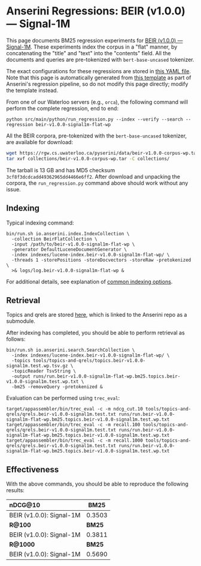# Anserini Regressions: BEIR (v1.0.0) &mdash; Signal-1M

This page documents BM25 regression experiments for [BEIR (v1.0.0) &mdash; Signal-1M](http://beir.ai/).
These experiments index the corpus in a "flat" manner, by concatenating the "title" and "text" into the "contents" field.
All the documents and queries are pre-tokenized with `bert-base-uncased` tokenizer.

The exact configurations for these regressions are stored in [this YAML file](../../src/main/resources/regression/beir-v1.0.0-signal1m-flat-wp.yaml).
Note that this page is automatically generated from [this template](../../src/main/resources/docgen/templates/beir-v1.0.0-signal1m-flat-wp.template) as part of Anserini's regression pipeline, so do not modify this page directly; modify the template instead.

From one of our Waterloo servers (e.g., `orca`), the following command will perform the complete regression, end to end:

```
python src/main/python/run_regression.py --index --verify --search --regression beir-v1.0.0-signal1m-flat-wp
```

All the BEIR corpora, pre-tokenized with the `bert-base-uncased` tokenizer, are available for download:

```bash
wget https://rgw.cs.uwaterloo.ca/pyserini/data/beir-v1.0.0-corpus-wp.tar -P collections/
tar xvf collections/beir-v1.0.0-corpus-wp.tar -C collections/
```

The tarball is 13 GB and has MD5 checksum `3cf8f3dcdcadd49362965dd4466e6ff2`.
After download and unpacking the corpora, the `run_regression.py` command above should work without any issue.

## Indexing

Typical indexing command:

```
bin/run.sh io.anserini.index.IndexCollection \
  -collection BeirFlatCollection \
  -input /path/to/beir-v1.0.0-signal1m-flat-wp \
  -generator DefaultLuceneDocumentGenerator \
  -index indexes/lucene-index.beir-v1.0.0-signal1m-flat-wp/ \
  -threads 1 -storePositions -storeDocvectors -storeRaw -pretokenized \
  >& logs/log.beir-v1.0.0-signal1m-flat-wp &
```

For additional details, see explanation of [common indexing options](../../docs/common-indexing-options.md).

## Retrieval

Topics and qrels are stored [here](https://github.com/castorini/anserini-tools/tree/master/topics-and-qrels), which is linked to the Anserini repo as a submodule.

After indexing has completed, you should be able to perform retrieval as follows:

```
bin/run.sh io.anserini.search.SearchCollection \
  -index indexes/lucene-index.beir-v1.0.0-signal1m-flat-wp/ \
  -topics tools/topics-and-qrels/topics.beir-v1.0.0-signal1m.test.wp.tsv.gz \
  -topicReader TsvString \
  -output runs/run.beir-v1.0.0-signal1m-flat-wp.bm25.topics.beir-v1.0.0-signal1m.test.wp.txt \
  -bm25 -removeQuery -pretokenized &
```

Evaluation can be performed using `trec_eval`:

```
target/appassembler/bin/trec_eval -c -m ndcg_cut.10 tools/topics-and-qrels/qrels.beir-v1.0.0-signal1m.test.txt runs/run.beir-v1.0.0-signal1m-flat-wp.bm25.topics.beir-v1.0.0-signal1m.test.wp.txt
target/appassembler/bin/trec_eval -c -m recall.100 tools/topics-and-qrels/qrels.beir-v1.0.0-signal1m.test.txt runs/run.beir-v1.0.0-signal1m-flat-wp.bm25.topics.beir-v1.0.0-signal1m.test.wp.txt
target/appassembler/bin/trec_eval -c -m recall.1000 tools/topics-and-qrels/qrels.beir-v1.0.0-signal1m.test.txt runs/run.beir-v1.0.0-signal1m-flat-wp.bm25.topics.beir-v1.0.0-signal1m.test.wp.txt
```

## Effectiveness

With the above commands, you should be able to reproduce the following results:

| **nDCG@10**                                                                                                  | **BM25**  |
|:-------------------------------------------------------------------------------------------------------------|-----------|
| BEIR (v1.0.0): Signal-1M                                                                                     | 0.3503    |
| **R@100**                                                                                                    | **BM25**  |
| BEIR (v1.0.0): Signal-1M                                                                                     | 0.3811    |
| **R@1000**                                                                                                   | **BM25**  |
| BEIR (v1.0.0): Signal-1M                                                                                     | 0.5690    |
